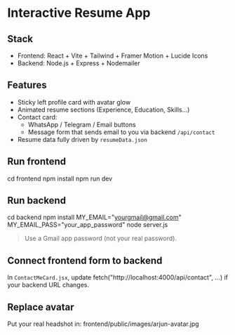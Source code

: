 # Interactive Resume App

## Stack
- Frontend: React + Vite + Tailwind + Framer Motion + Lucide Icons
- Backend: Node.js + Express + Nodemailer

## Features
- Sticky left profile card with avatar glow
- Animated resume sections (Experience, Education, Skills...)
- Contact card:
  - WhatsApp / Telegram / Email buttons
  - Message form that sends email to you via backend `/api/contact`
- Resume data fully driven by `resumeData.json`

## Run frontend
cd frontend
npm install
npm run dev

## Run backend
cd backend
npm install
MY_EMAIL="yourgmail@gmail.com" MY_EMAIL_PASS="your_app_password" node server.js

> Use a Gmail app password (not your real password).

## Connect frontend form to backend
In `ContactMeCard.jsx`, update fetch("http://localhost:4000/api/contact", ...) if your backend URL changes.

## Replace avatar
Put your real headshot in:
frontend/public/images/arjun-avatar.jpg
